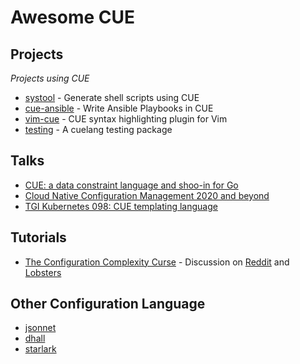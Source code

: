 # Awesome CUE

## Projects

*Projects using CUE*

 * [systool](https://github.com/hdonnay/systool) - Generate shell scripts using CUE
 * [cue-ansible](https://github.com/adieu/cue-ansible) - Write Ansible Playbooks in CUE
 * [vim-cue](https://github.com/jjo/vim-cue) - CUE syntax highlighting plugin for Vim
 * [testing](https://github.com/ipcf/testing) - A cuelang testing package

## Talks

 * [CUE: a data constraint language and shoo-in for Go](https://www.youtube.com/watch?v=b3fhA12KS48)
 * [Cloud Native Configuration Management 2020 and beyond](https://www.youtube.com/watch?v=GMMPBZIrqqE)
 * [TGI Kubernetes 098: CUE templating language](https://www.youtube.com/watch?v=pyfU_ne-kOc)

## Tutorials

 * [The Configuration Complexity Curse](https://blog.cedriccharly.com/post/20191109-the-configuration-complexity-curse/) - Discussion on [Reddit](https://www.reddit.com/r/programming/comments/dwt9gj/the_configuration_complexity_curse_dont_be_a_yaml/) and [Lobsters](https://lobste.rs/s/qderac/configuration_complexity_curse_don_t_be)

## Other Configuration Language

 * [jsonnet](https://jsonnet.org/)
 * [dhall](https://github.com/dhall-lang/dhall-lang)
 * [starlark](https://github.com/bazelbuild/starlark)

